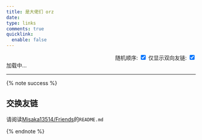 ```yaml
---
title: 是大佬们 orz
date:
type: links
comments: true
quicklink:
  enable: false
---
```


<!-- <script data-pjax src="//cdn.jsdelivr.net/npm/jquery@3/dist/jquery.min.js" type="text/javascript"></script> -->
<script data-pjax src="/links/link.js"></script>
<link data-pjax rel="stylesheet" href="/links/link.css">

<div style="text-align:right;">
  <label for="random-toggle">随机顺序:</label>
  <input type="checkbox" id="random-toggle" checked>
  <label for="reciprocal-toggle">仅显示双向友链:</label>
  <input type="checkbox" id="reciprocal-toggle" checked>
</div>
<div>
  <div class="links-content">
    <div class="link-navigation" id="links1">加载中…</div>
  </div>
</div>

---

{% note success %}

## 交换友链

请阅读[Misaka13514/Friends](https://github.com/Misaka13514/Friends)的`README.md`

{% endnote %}
